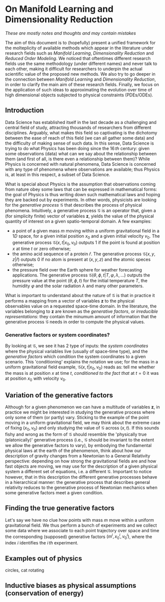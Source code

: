# On Manifold Learning and Dimensionality Reduction

*These are mostly notes and thoughts and may contain mistakes*

The aim of this document is to (hopefully) present a unified framework for the molteplicity of available methods which appear in the literature under research fields such as *Manifold Learning*, *Dimensionality Reduction* and *Reduced Order Modeling*. We noticed that oftentimes different research fields use the same methodology (under different names) and never talk to each other, making it difficult for researchers to underpin the actual scientific value of the proposed new methods. We also try to go deeper in the connection between *Manifold Learning* and *Dimensionality Reduction*, in order to clarify the main aim of these research fields. Finally, we focus on the application of such ideas to approximating the evolution over time of high dimensional objects subjected to physical constraints (PDEs/ODEs).

## Introduction
Data Science has established itself in the last decade as a challenging and central field of study, attracting thousands of researchers from different disciplines. Arguably, what makes this field so captivating is the dichotomy between the ease of reach of this field (we can all gather some data) and the difficulty of making sense of such data. In this sense, Data Science is trying to do what Physics has been doing since the $16\,th$ century: given some observations (data) what can we say about the relationship between them (and first of all, is there even a relationship between them)? While Physics is concerned with natural phenomena, Data Science is concerned with any type of phenomena where observations are available; thus Physics is, at least in this respect, a subset of Data Science.

What is special about Physics is the assumption that observations coming from nature obey some laws that can be expressed in mathematical forms: the goal of Physics is thus writing down such mathematical laws and hoping they are backed out by experiments. In other words, physicists are looking for the *generative process* $\mathcal{G}$ that describes the process of physical phenomena. Intuitively, a generative process $\mathcal{G}$ is an operator that, given a (for simplicity finite) vector of variables $\mathbf{z}$, yields the value of the physical quantity of interest on a given spatio-temporal domain. A few examples:
- a point of a given mass $m$ moving within a uniform gravitational field in a $1D$ space, for a given initial position $x_0$ and a given initial velocity $v_0$. The generative process $\mathcal{G}(x,t|x_0, v_0)$ outputs $1$ if the point is found at position $x$ at time $t$ or zero otherwise;
- the amino acid sequence of a protein $\hat{r}$. The generative process $\mathcal{G}(x,y,z|\hat{r})$ outputs $0$ if no atom is present at $(x,y,z)$ and the atomic speces otherwise;
- the pressure field over the Earth sphere for weather forecasting applications. The generative process $\mathcal{G}(\theta,\phi, t|T,\varphi,\lambda,...)$ outputs the pressure value at the point $(\theta,\phi,t )$ for the initial temperature $T$, the humidity $\varphi$ and the solar radiation $\lambda$ and many other parameters.

What is important to understand about the nature of $\mathcal{G}$ is that in practice it performs a mapping from a vector of variables $\mathbf{z}$ to the physical observables value on a requested space-time domain. In the literature, the variables belonging to $\mathbf{z}$ are known as the *generative factors*, or *irreducible representations*: they contain the minumum amount of information that the generative process $\mathcal{G}$ needs in order to compute the physical values.
### Generative factors or system coordinates?
By looking at $\mathcal{G}$, we see it has $2$ type of inputs: the *system coordinates* where the physical variables live (usually of space-time type), and the *generative factors* which condition the system coordinates to a given scenario. This 'conditioning' explains the notation we use; for the mass in a uniform gravitational field example, $\mathcal{G}(x,t|x_0, v_0)$ reads as: tell me whether the mass is at position $x$ at time $t$, *conditioned to the fact that* at $t=0$ it was at position $x_0$ with velocity $v_0$.
## Variation of the generative factors
Although for a given phenomenon we can have a multitude of variables $\mathbf{z}$, in practice we might be interested in studying the generative process where only some of them (or partly) vary. Sticking to the example of the point moving in a uniform gravitational field, we may think about the extreme case of fixing $(x_0,v_0)$ and only studying the value of $\mathcal{G}$ across $(x,t)$. If this sounds fishy and wrong as the form of $\mathcal{G}$ should resemble the 'physically true (platonically)' generative process (i.e., $\mathcal{G}$ should be invariant to the extent we allow the generative factors to vary), by embodying the fundamental physical laws at the earth of the phenomenon, think about how our description of gravity changes from a Newtonian to a General Relativity perspective: depending on how strong the gravitational fields are and how fast objects are moving, we may use for the description of a given physical system a different set of equations, i.e. a different $\mathcal{G}$. Important to notice however, that in this description the different generative processes behave in a hierarchical manner: the generative process that describes general relativity reduces to the generative process of Newtonian mechanics when some generative factors meet a given condition.
## Finding the true generative factors
Let's say we have no clue how points with mass $m$ move within a uniform gravitational field. We thus perform a bunch of experiments and we collect some data where we associate to each point trajectory over space and time the corresponding (supposed) generative factors $(m^i,x_0^i,v_0^i)$, where the index $i$ identifies the $i\, th$ experiment.
## Examples out of physics
circles, cat rotating

## Inductive biases as physical assumptions (conservation of energy)